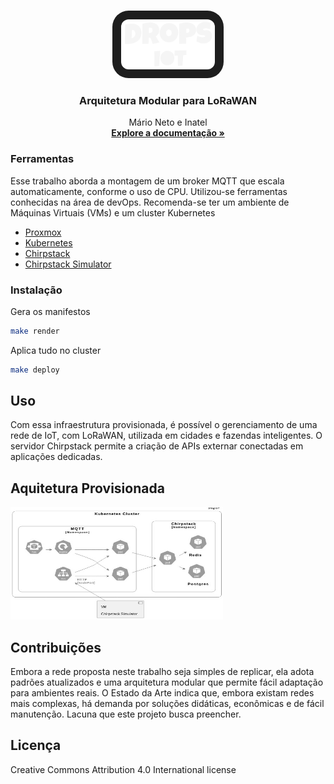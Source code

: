 <!-- PROJECT LOGO -->
<br />
<p align="center">
  <a href="http://dropsiot.com.br/">
    <img src="drops.png" style="background-color: #1e1e1e; padding: 14px; border-radius: 26px;  alt="Logo" width="150" height="80">
  </a>

  <h3 align="center">Arquitetura Modular para LoRaWAN</h3>

  <p align="center">
    Mário Neto e Inatel
    <br />
    <a href="https://blogiot.com.br"><strong>Explore a documentação »</strong></a>
    <br />
  </p>
</p>

<!-- ABOUT THE PROJECT -->
### Ferramentas
Esse trabalho aborda a montagem de um broker MQTT que escala automaticamente, conforme o uso de CPU. Utilizou-se ferramentas conhecidas na área de devOps. Recomenda-se ter um ambiente de Máquinas Virtuais (VMs) e um cluster Kubernetes

* [Proxmox](https://www.proxmox.com)
* [Kubernetes](https://kubernetes.io)
* [Chirpstack](https://www.chirpstack.io)
* [Chirpstack Simulator](https://github.com/brocaar/chirpstack-simulator)


### Instalação

Gera os manifestos
```sh
make render
```

Aplica tudo no cluster
```sh
make deploy
```

<!-- USAGE EXAMPLES -->
## Uso

Com essa infraestrutura provisionada, é possível o gerenciamento de uma rede de IoT, com LoRaWAN, utilizada em cidades e fazendas inteligentes. O servidor Chirpstack permite a criação de APIs externar conectadas em aplicações dedicadas.


<!-- ARQUITETURA -->
## Aquitetura Provisionada

<img src="arquitetura.jpeg" alt="Logo" width="340" height="180">

<!-- CONTRIBUTING -->
## Contribuições

Embora a rede proposta neste trabalho seja simples de replicar, ela adota padrões atualizados e uma arquitetura modular que permite fácil adaptação para ambientes reais. O Estado da Arte indica que, embora existam redes mais complexas, há demanda por soluções didáticas, econômicas e de fácil manutenção. Lacuna que este projeto busca preencher.


<!-- LICENSE -->
## Licença

 Creative Commons Attribution 4.0 International license